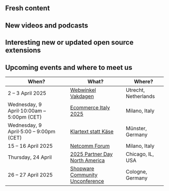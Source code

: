 ## Fresh content



## New videos and podcasts



## Interesting new or updated open source extensions



## Upcoming events and where to meet us

| When? | What? | Where? |
| --------------------- | ---------------- | -------------- |
| 2 – 3 April 2025 | [Webwinkel Vakdagen](https://www.webwinkelvakdagen.nl/) | Utrecht, Netherlands | 
| Wednesday, 9 April⋅10:00am – 5:00pm (CET) | [Ecommerce Italy 2025](https://www.ecommerceitalia.info/en/report-en/ecommerce-italy-2025/) | Milano, Italy |
| Wednesday, 9 April⋅5:00 – 9:00pm (CET) | [Klartext statt Käse](https://klartextstattkaese.de/) | Münster, Germany |
| 15 – 16 April 2025 | [Netcomm Forum](https://www.netcommforum.it/eng/) | Milano, Italy |
| Thursday, 24 April | [2025 Partner Day North America](https://www.shopware.com/en/events/partner-day-north-america-2025/) | Chicago, IL, USA |
| 26 – 27 April 2025 | [Shopware Community Unconference](https://scuc.blue/) | Cologne, Germany |